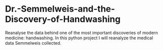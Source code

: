 # Dr.-Semmelweis-and-the-Discovery-of-Handwashing

Reanalyse the data behind one of the most important discoveries of modern medicine: handwashing.
In this python project I will reanalyze the medical data Semmelweis collected. 
